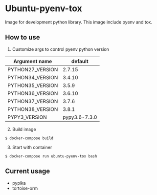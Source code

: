 # Ubuntu-pyenv-tox
Image for development python library.
This image include pyenv and tox.

## How to use
1. Customize args to control pyenv python version

|Argument name   |default      |
|----------------|-------------|
|PYTHON27_VERSION|2.7.15       |
|PYTHON34_VERSION|3.4.10       |
|PYTHON35_VERSION|3.5.9        |
|PYTHON36_VERSION|3.6.10       |
|PYTHON37_VERSION|3.7.6        |
|PYTHON38_VERSION|3.8.1        |
|PYPY3_VERSION   |pypy3.6-7.3.0|

2. Build image
```console
$ docker-compose build
```

3. Start with container
```console
$ docker-compose run ubuntu-pyenv-tox bash
```

## Current usage
- pypika
- tortoise-orm
